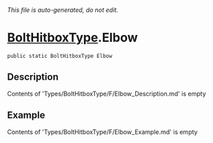 *This file is auto-generated, do not edit.*

# [BoltHitboxType](Types/BoltHitboxType.md).Elbow
`public static BoltHitboxType Elbow`
## Description
Contents of 'Types/BoltHitboxType/F/Elbow_Description.md' is empty
## Example
Contents of 'Types/BoltHitboxType/F/Elbow_Example.md' is empty
